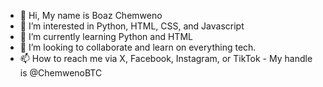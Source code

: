 - 👋 Hi, My name is Boaz Chemweno
- 👀 I’m interested in Python, HTML, CSS, and Javascript
- 🌱 I’m currently learning Python and HTML
- 💞️ I’m looking to collaborate and learn on everything tech.  
- 📫 How to reach me via X, Facebook, Instagram, or TikTok - My handle is @ChemwenoBTC

<!---
ChemwenoBTC/ChemwenoBTC is a ✨ special ✨ repository because its `README.md` (this file) appears on your GitHub profile.
You can click the Preview link to take a look at your changes.
--->
